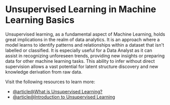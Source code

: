 # Unsupervised Learning in Machine Learning Basics

Unsupervised learning, as a fundamental aspect of Machine Learning, holds great implications in the realm of data analytics. It is an approach where a model learns to identify patterns and relationships within a dataset that isn't labelled or classified. It is especially useful for a Data Analyst as it can assist in recognizing unforeseen trends, providing new insights or preparing data for other machine learning tasks. This ability to infer without direct supervision allows a vast potential for latent structure discovery and new knowledge derivation from raw data.

Visit the following resources to learn more:

- [@article@What is Unsupervised Learning?](https://cloud.google.com/discover/what-is-unsupervised-learning)
- [@article@Introduction to Unsupervised Learning](https://www.datacamp.com/blog/introduction-to-unsupervised-learning)